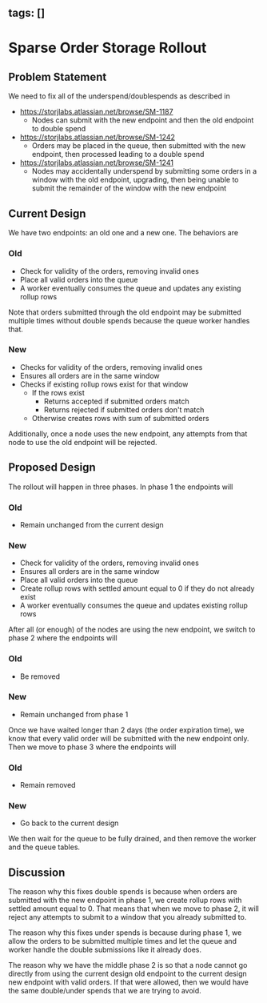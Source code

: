 tags: []
---

# Sparse Order Storage Rollout

## Problem Statement

We need to fix all of the underspend/doublespends as described in

  - https://storjlabs.atlassian.net/browse/SM-1187
    - Nodes can submit with the new endpoint and then the old endpoint to double spend
  - https://storjlabs.atlassian.net/browse/SM-1242
    - Orders may be placed in the queue, then submitted with the new endpoint, then processed leading to a double spend
  - https://storjlabs.atlassian.net/browse/SM-1241
    - Nodes may accidentally underspend by submitting some orders in a window with the old endpoint, upgrading, then being unable to submit the remainder of the window with the new endpoint

## Current Design

We have two endpoints: an old one and a new one. The behaviors are

### Old
  - Check for validity of the orders, removing invalid ones
  - Place all valid orders into the queue
  - A worker eventually consumes the queue and updates any existing rollup rows

Note that orders submitted through the old endpoint may be submitted multiple times without double spends because the queue worker handles that.

### New
  - Checks for validity of the orders, removing invalid ones
  - Ensures all orders are in the same window
  - Checks if existing rollup rows exist for that window
    - If the rows exist
      - Returns accepted if submitted orders match
      - Returns rejected if submitted orders don't match
    - Otherwise creates rows with sum of submitted orders

Additionally, once a node uses the new endpoint, any attempts from that node to use the old endpoint will be rejected.

## Proposed Design

The rollout will happen in three phases. In phase 1 the endpoints will

### Old
  - Remain unchanged from the current design

### New
  - Check for validity of the orders, removing invalid ones
  - Ensures all orders are in the same window
  - Place all valid orders into the queue
  - Create rollup rows with settled amount equal to 0 if they do not already exist
  - A worker eventually consumes the queue and updates existing rollup rows

After all (or enough) of the nodes are using the new endpoint, we switch to phase 2 where the endpoints will

### Old
  - Be removed

### New
  - Remain unchanged from phase 1

Once we have waited longer than 2 days (the order expiration time), we know that every valid order will be submitted with the new endpoint only. Then we move to phase 3 where the endpoints will

### Old
  - Remain removed

### New
  - Go back to the current design

We then wait for the queue to be fully drained, and then remove the worker and the queue tables.

## Discussion

The reason why this fixes double spends is because when orders are submitted with the new endpoint in phase 1, we create rollup rows with settled amount equal to 0. That means that when we move to phase 2, it will reject any attempts to submit to a window that you already submitted to.

The reason why this fixes under spends is because during phase 1, we allow the orders to be submitted multiple times and let the queue and worker handle the double submissions like it already does.

The reason why we have the middle phase 2 is so that a node cannot go directly from using the current design old endpoint to the current design new endpoint with valid orders. If that were allowed, then we would have the same double/under spends that we are trying to avoid.
